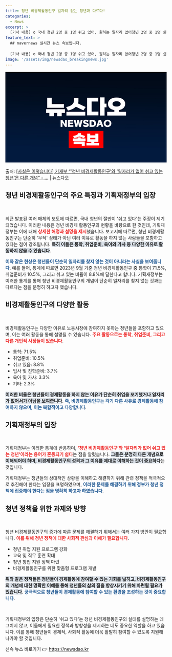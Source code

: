 ```yaml
---
title: 청년 비경제활동인구 일자리 없는 청년과 다르다!
categories:
  - News
excerpt: >
  [기사 내용] o 국내 청년 2명 중 1명 쉬고 있어, 원하는 일자리 없어청년 2명 중 1명 쉰다, 청년 절…
feature_text: >
  ## navernews 실시간 뉴스 속보입니다.

  [기사 내용] o 국내 청년 2명 중 1명 쉬고 있어, 원하는 일자리 없어청년 2명 중 1명 쉰다, 청년 절…
image: '/assets/img/newsdao_breakingnews.jpg'
---
```


![뉴스다오 속보](/assets/img/newsdao_breakingnews.jpg)

<p>출처: <a href="https://newsdao.kr/2317" rel="dofollow">[사실은 이렇습니다] 기재부 “‘청년 비경제활동인구’와 ‘일자리가 없어 쉬고 있는 청년’은 다른 개념” - …</a> | 뉴스다오</p>

<h2 data-ke-size="size26">청년 비경제활동인구의 주요 특징과 기획재정부의 입장</h2>

<p data-ke-size="size16">&nbsp;</p>

최근 발표된 여러 매체의 보도에 따르면, 국내 청년의 절반이 '쉬고 있다'는 주장이 제기되었습니다. 이러한 내용은 청년 비경제 활동인구의 현황을 바탕으로 한 것인데, 기획재정부는 이에 대해 <b><span style="color: #ee2323;">상세한 해명과 설명을 제시</span></b>했습니다. 보고서에 따르면, 청년 비경제활동인구는 단순히 '무직' 상태가 아닌 여러 이유로 활동을 하지 않는 사람들을 포함하고 있다는 점이 강조됩니다. <b><span style="background-color: #21538527;">특히 이들은 통학, 취업준비, 육아와 가사 등 다양한 이유로 활동하지 않을 수 있습니다</span></b>.

<b><span style="color: #1a5490;">이와 같은 현상은 청년들이 단순히 일자리를 찾지 않는 것이 아니라는 사실을 보여줍니다</span></b>. 예를 들어, 통계에 따르면 2023년 9월 기준 청년 비경제활동인구 중 통학이 71.5%, 취업준비가 10.5%, 그리고 쉬고 있는 비율이 8.8%에 달한다고 합니다. 기획재정부는 이러한 통계를 통해 청년 비경제활동인구의 개념이 단순히 일자리를 찾지 않는 것과는 다르다는 점을 분명히 하고자 했습니다.

<h2 data-ke-size="size26">비경제활동인구의 다양한 활동</h2>

<p data-ke-size="size16">&nbsp;</p>

비경제활동인구는 다양한 이유로 노동시장에 참여하지 못하는 청년들을 포함하고 있으며, 이는 여러 활동을 통해 설명될 수 있습니다. <b><span style="color: #ee2323;">주요 활동으로는 통학, 취업준비, 그리고 다른 개인적 사정들이 있습니다</span></b>. <ul>
    <li>통학: 71.5%</li>
    <li>취업준비: 10.5%</li>
    <li>쉬고 있음: 8.8%</li>
    <li>입사 및 진학준비: 3.7%</li>
    <li>육아 및 가사: 3.3%</li>
    <li>기타: 2.3%</li>
</ul>

<b><span style="background-color: #21538527;">이러한 비율은 청년들이 경제활동을 하지 않는 이유가 단순히 취업을 포기했거나 일자리가 없어서가 아님을 보여줍니다</span></b>. <b><span style="color: #1a5490;">즉, 비경제활동인구는 각기 다른 사유로 경제활동에 참여하지 않으며, 이는 복합적이고 다양합니다</span></b>.

<h2 data-ke-size="size26">기획재정부의 입장</h2>

<p data-ke-size="size16">&nbsp;</p>

기획재정부는 이러한 통계에 반응하며, <b><span style="color: #ee2323;">‘청년 비경제활동인구’와 ‘일자리가 없어 쉬고 있는 청년’이라는 용어가 혼동되기 쉽다</span></b>는 점을 알렸습니다. <b><span style="background-color: #21538527;">그들은 분명히 다른 개념으로 이해되어야 하며, 비경제활동인구의 성격과 그 이유를 제대로 이해하는 것이 중요하다</span></b>는 것입니다.

기획재정부는 청년들의 상대적인 상황을 이해하고 해결하기 위해 관련 정책을 적극적으로 추진해야 한다는 입장을 표명하였으며, <b><span style="color: #1a5490;">이러한 문제를 해결하기 위해 정부가 청년 정책에 집중해야 한다는 점을 명확히 하고자 하였습니다</span></b>.

<h2 data-ke-size="size26">청년 정책을 위한 과제와 방향</h2>

<p data-ke-size="size16">&nbsp;</p>

청년 비경제활동인구의 증가에 따른 문제를 해결하기 위해서는 여러 가지 방안이 필요합니다. <b><span style="color: #ee2323;">이를 위해 청년 정책에 대한 사회적 관심과 이해가 필요합니다</span></b>. <ul>
    <li>청년 취업 지원 프로그램 강화</li>
    <li>교육 및 직무 훈련 확대</li>
    <li>청년 창업 지원 정책 마련</li>
    <li>비경제활동인구를 위한 맞춤형 프로그램 개발</li>
</ul>

<b><span style="background-color: #21538527;">위와 같은 정책들은 청년들이 경제활동에 참여할 수 있는 기회를 넓히고, 비경제활동인구의 개념에 대한 명확한 이해를 통해 청년들의 삶의 질을 향상시키기 위해 마련될 필요가 있습니다</span></b>. <b><span style="color: #1a5490;">궁극적으로 청년들이 경제활동에 참여할 수 있는 환경을 조성하는 것이 중요합니다</span></b>.

<p data-ke-size="size16">&nbsp;</p>

기획재정부의 입장은 단순히 '쉬고 있다'는 청년 비경제활동인구의 실태를 설명하는 데 그치지 않고, 이들에게 필요한 정책과 방향성을 제시하는 데도 중요한 역할을 하고 있습니다. 이를 통해 청년들이 경제적, 사회적 활동에 더욱 활발히 참여할 수 있도록 지원해 나가야 할 것입니다. 

신속 뉴스 바로가기 👉 <a href="https://newsdao.kr" rel="dofollow">https://newsdao.kr</a>


